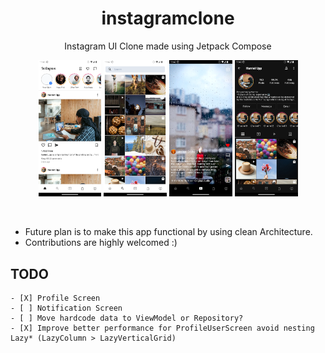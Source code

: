 <p align="center">
    <h1 align="center">instagramclone</h1>
    <p align="center">Instagram UI Clone made using Jetpack Compose</p>
</p>
<p align="center" width="100%">
    <img src="./ss/home.png" alt="home" width="20%"/>
    <img src="./ss/explore.png" alt="home" width="20%" />
    <img src="./ss/reels.png" alt="home" width="20%" />
    <img src="./ss/profile.png" alt="home" width="20%" />
</p>

<br>

- Future plan is to make this app functional by using clean Architecture.
- Contributions are highly welcomed :)

## TODO
```
- [X] Profile Screen
- [ ] Notification Screen
- [ ] Move hardcode data to ViewModel or Repository?
- [X] Improve better performance for ProfileUserScreen avoid nesting Lazy* (LazyColumn > LazyVerticalGrid)
```
